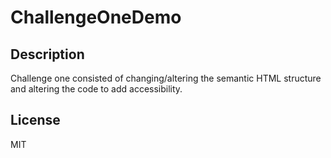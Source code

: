 # ChallengeOneDemo

## Description
Challenge one consisted of changing/altering the semantic HTML structure and altering the code to add accessibility. 

## License
MIT
